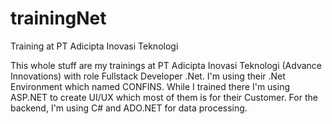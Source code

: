 # trainingNet
Training at PT Adicipta Inovasi Teknologi

This whole stuff are my trainings at PT Adicipta Inovasi Teknologi (Advance Innovations) with role Fullstack Developer .Net.
I'm using their .Net Environment which named CONFINS. While I trained there I'm using ASP.NET to create UI/UX which most of them
is for their Customer. For the backend, I'm using C# and ADO.NET for data processing.
